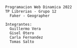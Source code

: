         Programacion Web Dinamica 2022
        TP Librerias - Grupo 12
          Faker - Geographer
        
        Integrantes:
          Guillermo Vera
          Gisel Otero
          Carla Fernandez
          Tomas Salto
